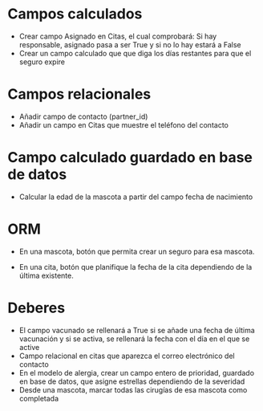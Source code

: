 # Campos calculados

* Crear campo Asignado en Citas, el cual comprobará: Si hay responsable, asignado pasa a ser True y si no lo hay estará a False
* Crear un campo calculado que que diga los días restantes para que el seguro expire

# Campos relacionales

* Añadir campo de contacto (partner_id)
* Añadir un campo en Citas que muestre el teléfono del contacto

# Campo calculado guardado en base de datos

* Calcular la edad de la mascota a partir del campo fecha de nacimiento

# ORM

* En una mascota, botón que permita crear un seguro para esa mascota.

* En una cita, botón que planifique la fecha de la cita dependiendo de la última existente.

# Deberes
* El campo vacunado se rellenará a True si se añade una fecha de última vacunación y si se activa, se rellenará la fecha con el día en el que se active
* Campo relacional en citas que aparezca el correo electrónico del contacto
* En el modelo de alergia, crear un campo entero de prioridad, guardado en base de datos, que asigne estrellas dependiendo de la severidad
* Desde una mascota, marcar todas las cirugías de esa mascota como completada
